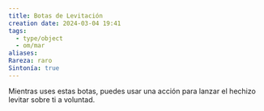 ```yaml
---
title: Botas de Levitación
creation date: 2024-03-04 19:41
tags:
  - type/object
  - om/mar
aliases: 
Rareza: raro
Sintonía: true
---
```

Mientras uses estas botas, puedes usar una acción para lanzar el hechizo levitar sobre ti a voluntad.